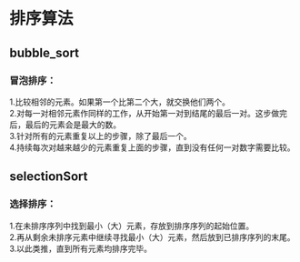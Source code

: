 # 排序算法
## bubble_sort
### 冒泡排序：  
1.比较相邻的元素。如果第一个比第二个大，就交换他们两个。  
2.对每一对相邻元素作同样的工作，从开始第一对到结尾的最后一对。这步做完后，最后的元素会是最大的数。  
3.针对所有的元素重复以上的步骤，除了最后一个。  
4.持续每次对越来越少的元素重复上面的步骤，直到没有任何一对数字需要比较。  
## selectionSort
### 选择排序：  
1.在未排序序列中找到最小（大）元素，存放到排序序列的起始位置。  
2.再从剩余未排序元素中继续寻找最小（大）元素，然后放到已排序序列的末尾。  
3.以此类推，直到所有元素均排序完毕。